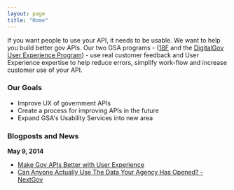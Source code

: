 ```yaml
---
layout: page
title: "Home"
---
```


If you want people to use your API, it needs to be usable.
We want to help you build better gov APIs.  Our two GSA programs - ([18F](https://18f.gsa.gov/) and the [DigitalGov User Experience Program](https://www.digitalgov.gov/resources/digitalgov-user-experience-program/)) - use real customer feedback and User Experience expertise to help reduce errors, simplify work-flow and increase customer use of your API.   

### Our Goals 

* Improve UX of government APIs 
* Create a process for improving APIs in the future
* Expand GSA's Usability Services into new area

### Blogposts and News

**May 9, 2014**  
* [Make Gov APIs Better with User Experience](http://www.digitalgov.gov/2014/05/09/make-gov-apis-better-with-user-experience/)
* [Can Anyone Actually Use The Data Your Agency Has Opened? - NextGov](http://www.nextgov.com/technology-news/tech-insider/2014/05/can-anyone-actually-use-data-your-agency-has-opened/84202/?oref=voicesmodule)
